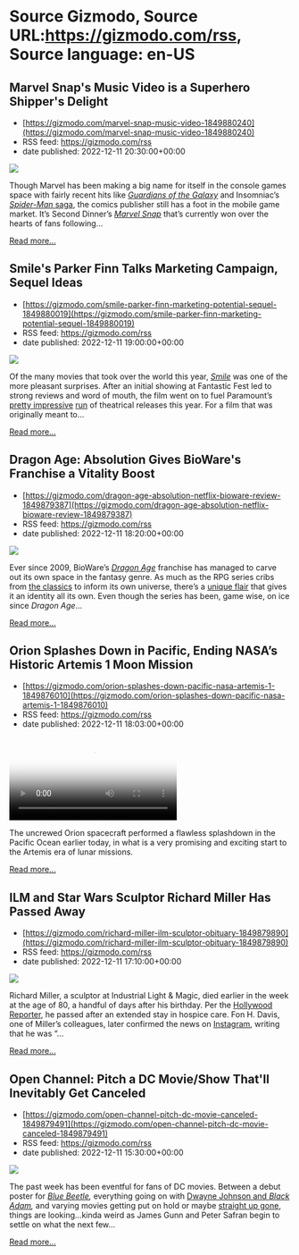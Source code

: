 # Source Gizmodo, Source URL:https://gizmodo.com/rss, Source language: en-US

## Marvel Snap's Music Video is a Superhero Shipper's Delight
 - [https://gizmodo.com/marvel-snap-music-video-1849880240](https://gizmodo.com/marvel-snap-music-video-1849880240)
 - RSS feed: https://gizmodo.com/rss
 - date published: 2022-12-11 20:30:00+00:00

<img src="https://i.kinja-img.com/gawker-media/image/upload/s--ODV4aKDp--/c_fit,fl_progressive,q_80,w_636/cd63a370bd12212b42850717bdd32a50.png" /><p>Though Marvel has been making a big name for itself in the console games space with fairly recent hits like <a href="https://gizmodo.com/guardians-of-the-galaxys-twist-on-the-dad-game-boom-is-1847985476"><em>Guardians of the Galaxy</em></a><em> </em>and Insomniac’s <a href="https://gizmodo.com/insomniacs-next-spider-man-game-will-bring-bring-venom-1847645866"><em>Spider-Man </em>saga</a>, the comics publisher still has a foot in the mobile game market. It’s Second Dinner’s <a href="https://kotaku.com/marvel-snap-best-deck-pool-explained-level-tier-rewards-1849702430"><em>Marvel Snap</em></a><em> </em>that’s currently won over the hearts of fans following…</p><p><a href="https://gizmodo.com/marvel-snap-music-video-1849880240">Read more...</a></p>

## Smile's Parker Finn Talks Marketing Campaign, Sequel Ideas
 - [https://gizmodo.com/smile-parker-finn-marketing-potential-sequel-1849880019](https://gizmodo.com/smile-parker-finn-marketing-potential-sequel-1849880019)
 - RSS feed: https://gizmodo.com/rss
 - date published: 2022-12-11 19:00:00+00:00

<img src="https://i.kinja-img.com/gawker-media/image/upload/s--7o9fsYg3--/c_fit,fl_progressive,q_80,w_636/9147e877dd3590142288eaf79a401997.jpg" /><p>Of the many movies that took over the world this year, <a href="https://gizmodo.com/smile-movie-review-horror-paramount-sosie-bacon-demon-1849572166"><em>Smile</em></a><em> </em>was one of the more pleasant surprises. After an initial showing at Fantastic Fest led to strong reviews and word of mouth, the film went on to fuel Paramount’s <a href="https://gizmodo.com/top-gun-maverick-tom-cruise-box-office-1848992052">pretty impressive</a> <a href="https://gizmodo.com/sonic-the-hedgehog-2-box-office-report-1848774975">run</a> of theatrical releases this year. For a film that was originally meant to…</p><p><a href="https://gizmodo.com/smile-parker-finn-marketing-potential-sequel-1849880019">Read more...</a></p>

## Dragon Age: Absolution Gives BioWare's Franchise a Vitality Boost
 - [https://gizmodo.com/dragon-age-absolution-netflix-bioware-review-1849879387](https://gizmodo.com/dragon-age-absolution-netflix-bioware-review-1849879387)
 - RSS feed: https://gizmodo.com/rss
 - date published: 2022-12-11 18:20:00+00:00

<img src="https://i.kinja-img.com/gawker-media/image/upload/s--AKaYZfyu--/c_fit,fl_progressive,q_80,w_636/f064d5673f468eaf2416eaf4aaa8f240.jpg" /><p>Ever since 2009, BioWare’s <a href="https://gizmodo.com/dragon-age-exciting-future-bioware-ea-1849049681"><em>Dragon Age</em></a><em> </em>franchise has managed to carve out its own space in the fantasy genre. As much as the RPG series cribs from <a href="https://gizmodo.com/one-dnd-racism-rpg-stereotypes-dungeons-dragons-wotc-1849531852">the classics</a> to inform its own universe, there’s a <a href="https://kotaku.com/dragon-age-inquisition-saved-my-life-1845717274">unique flair</a> that gives it an identity all its own. Even though the series has been, game wise, on ice since <em>Dragon Age</em>…</p><p><a href="https://gizmodo.com/dragon-age-absolution-netflix-bioware-review-1849879387">Read more...</a></p>

## Orion Splashes Down in Pacific, Ending NASA’s Historic Artemis 1 Moon Mission
 - [https://gizmodo.com/orion-splashes-down-pacific-nasa-artemis-1-1849876010](https://gizmodo.com/orion-splashes-down-pacific-nasa-artemis-1-1849876010)
 - RSS feed: https://gizmodo.com/rss
 - date published: 2022-12-11 18:03:00+00:00

<video loop="" poster="https://i.kinja-img.com/gawker-media/image/upload/s--aOTHzDAJ--/c_fit,fl_progressive,q_80,w_636/a3ac75d5e508572e52df2c77cea61b9f.jpg"><source src="https://i.kinja-img.com/gawker-media/image/upload/s--Vhwbwl0h--/c_fit,fl_progressive,q_80,w_636/a3ac75d5e508572e52df2c77cea61b9f.mp4" type="video/mp4" /></video><p>The uncrewed Orion spacecraft performed a flawless splashdown in the Pacific Ocean earlier today, in what is a very promising and exciting start to the Artemis era of lunar missions.<br /></p><p><a href="https://gizmodo.com/orion-splashes-down-pacific-nasa-artemis-1-1849876010">Read more...</a></p>

## ILM and Star Wars Sculptor Richard Miller Has Passed Away
 - [https://gizmodo.com/richard-miller-ilm-sculptor-obituary-1849879890](https://gizmodo.com/richard-miller-ilm-sculptor-obituary-1849879890)
 - RSS feed: https://gizmodo.com/rss
 - date published: 2022-12-11 17:10:00+00:00

<img src="https://i.kinja-img.com/gawker-media/image/upload/s--BDsjP2Iw--/c_fit,fl_progressive,q_80,w_636/4862f0e90094add16f45e85266c630ed.jpg" /><p>Richard Miller, a sculptor at Industrial Light &amp; Magic, died earlier in the week at the age of 80, a handful of days after his birthday. Per the <a href="https://www.hollywoodreporter.com/movies/movie-news/richard-miller-dead-ilm-sculptor-star-wars-1235279457/" rel="noopener noreferrer" target="_blank">Hollywood Reporter</a>, he passed after an extended stay in hospice care. Fon H. Davis, one of Miller’s colleagues, later confirmed the news on <a href="https://www.instagram.com/p/Cl_z2pNvJ-v/?hl=en" rel="noopener noreferrer" target="_blank">Instagram</a>, writing that he was “…</p><p><a href="https://gizmodo.com/richard-miller-ilm-sculptor-obituary-1849879890">Read more...</a></p>

## Open Channel: Pitch a DC Movie/Show That'll Inevitably Get Canceled
 - [https://gizmodo.com/open-channel-pitch-dc-movie-canceled-1849879491](https://gizmodo.com/open-channel-pitch-dc-movie-canceled-1849879491)
 - RSS feed: https://gizmodo.com/rss
 - date published: 2022-12-11 15:30:00+00:00

<img src="https://i.kinja-img.com/gawker-media/image/upload/s--tMFsV2J5--/c_fit,fl_progressive,q_80,w_636/9b2404c38b6ad072dd392601fa98eded.jpg" /><p>The past week has been eventful for fans of DC movies. Between a debut poster for <a href="https://gizmodo.com/blue-beetle-solo-movie-dc-comics-warner-bros-1849852605"><em>Blue Beetle</em></a><em>, </em>everything going on with <a href="https://gizmodo.com/dc-black-adam-box-office-flop-dwayne-johnson-the-rock-1849866587">Dwayne Johnson and </a><a href="https://gizmodo.com/dc-black-adam-box-office-flop-dwayne-johnson-the-rock-1849866587"><em>Black Adam</em></a><em>, </em>and varying movies getting put on hold or maybe <a href="https://gizmodo.com/wonder-woman-3-dead-cancel-warner-bros-dc-patty-jenkins-1849866873">straight up gone</a>, things are looking...kinda weird as James Gunn and Peter Safran begin to settle on what the next few…</p><p><a href="https://gizmodo.com/open-channel-pitch-dc-movie-canceled-1849879491">Read more...</a></p>
